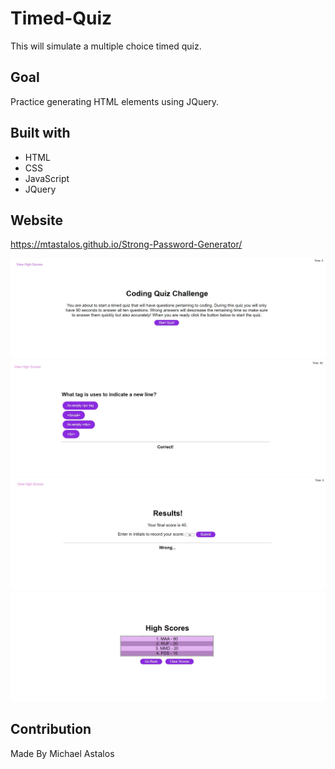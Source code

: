 # Timed-Quiz
This will simulate a multiple choice timed quiz.

## Goal
Practice generating HTML elements using JQuery.

## Built with
* HTML
* CSS
* JavaScript
* JQuery

## Website
https://mtastalos.github.io/Strong-Password-Generator/

 ![](assets/images/homepage.jpg)
 ![](assets/images/questions.jpg)
 ![](assets/images/results.jpg)
 ![](assets/images/highscores.jpg)

 ## Contribution
 Made By Michael Astalos 
